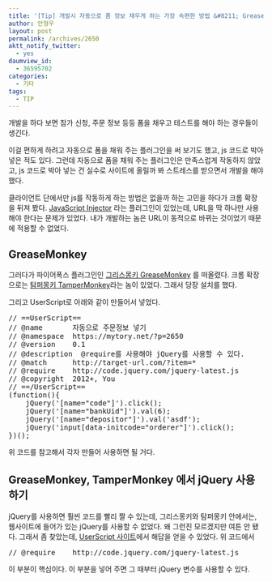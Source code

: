```yaml
---
title: '[Tip] 개발시 자동으로 폼 정보 채우게 하는 가장 속편한 방법 &#8211; GreaseMonkey(Firefox), TamperMonkey(Chrome) + jQuery 사용하기'
author: 안형우
layout: post
permalink: /archives/2650
aktt_notify_twitter:
  - yes
daumview_id:
  - 36595702
categories:
  - 기타
tags:
  - TIP
---
```

개발을 하다 보면 참가 신청, 주문 정보 등등 폼을 채우고 테스트를 해야 하는 경우들이 생긴다.

이걸 편하게 하려고 자동으로 폼을 채워 주는 플러그인을 써 보기도 했고, js 코드로 박아 넣은 적도 있다. 그런데 자동으로 폼을 채워 주는 플러그인은 만족스럽게 작동하지 않았고, js 코드로 박아 넣는 건 실수로 사이트에 올릴까 봐 스트레스를 받으면서 개발을 해야 했다.

클라이언트 단에서만 js를 작동하게 하는 방법은 없을까 하는 고민을 하다가 크롬 확장을 뒤져 봤다. [JavaScript Injector][1] 라는 플러그인이 있었는데, URL을 딱 하나만 사용해야 한다는 문제가 있었다. 내가 개발하는 놈은 URL이 동적으로 바뀌는 것이었기 때문에 적용할 수 없었다.

## GreaseMonkey

그러다가 파이어폭스 플러그인인 [그리스몽키 GreaseMonkey][2] 를 떠올렸다. 크롬 확장으로는 [탐퍼몽키 TamperMonkey][3]라는 놈이 있었다. 그래서 당장 설치를 했다.

그리고 UserScript로 아래와 같이 만들어서 넣었다.

<pre class="brush: js; gutter: true; first-line: 1">// ==UserScript==
// @name       자동으로 주문정보 넣기
// @namespace  https://mytory.net/?p=2650
// @version    0.1
// @description  @require를 사용해야 jQuery를 사용할 수 있다.
// @match      http://target-url.com/?item=*
// @require    http://code.jquery.com/jquery-latest.js
// @copyright  2012+, You
// ==/UserScript==
(function(){
    jQuery(&#039;[name="code"]&#039;).click();
    jQuery(&#039;[name="bankUid"]&#039;).val(6);
    jQuery(&#039;[name="depositor"]&#039;).val(&#039;asdf&#039;);
    jQuery(&#039;input[data-initcode="orderer"]&#039;).click();
})();</pre>

위 코드를 참고해서 각자 만들어 사용하면 될 거다.

## GreaseMonkey, TamperMonkey 에서 jQuery 사용하기

jQuery를 사용하면 훨씬 코드를 빨리 짤 수 있는데, 그리스몽키와 탐퍼몽키 안에서는, 웹사이트에 들어가 있는 jQuery를 사용할 수 없었다. 왜 그런진 모르겠지만 여튼 안 됐다. 그래서 좀 찾았는데, [UserScript 사이트][4]에서 해답을 얻을 수 있었다. 위 코드에서

<pre class="brush: javascript; gutter: true; first-line: 1">// @require    http://code.jquery.com/jquery-latest.js</pre>

이 부분이 핵심이다. 이 부분을 넣어 주면 그 때부터 jQuery 변수를 사용할 수 있다.

 [1]: https://chrome.google.com/webstore/detail/abdogfafejmdomllalkdegagoehgbdbk
 [2]: https://addons.mozilla.org/ko/firefox/addon/greasemonkey/
 [3]: https://chrome.google.com/webstore/detail/dhdgffkkebhmkfjojejmpbldmpobfkfo
 [4]: http://userscripts.org/